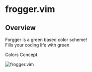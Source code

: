 # frogger.vim


## Overview

Forgger is a green based color scheme!  
Fills your coding life with green.  

Colors Concept.  

<img alt="frogger.vim" src="https://github.com/yukpiz/frogger.vim/frogger.jpg"/>
